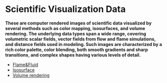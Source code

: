 # Scientific Visualization Data

**These are computer rendered images of scientific data visualized by several methods such as color mapping, isosurfaces, and volume rendering. The underlying data types span a wide range, covering volumetric scalar fields, vector fields from flow and flame simulations, and distance fields used in modeling. Such images are characterized by a rich color palette, color blending, both smooth gradients and sharp transitions, and complex shapes having various levels of detail.**

  - [Flame&Fluid](./ImageTypes/SciVis/ff.md)
  - [Isosurface](./ImageTypes/SciVis/isosurface.md)
  - [Volume rendering](./ImageTypes/SciVis/vr.md)